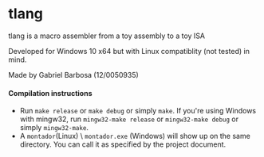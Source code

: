 # tlang
tlang is a macro assembler from a toy assembly to a toy ISA

Developed for Windows 10 x64 but with Linux compatiblity (not tested) in mind.

Made by Gabriel Barbosa (12/0050935)

#### Compilation instructions

- Run `make release` or `make debug` or simply `make`. If you're using Windows with mingw32, run `mingw32-make release` or `mingw32-make debug` or simply `mingw32-make`.
- A `montador`(Linux) \ `montador.exe` (Windows) will show up on the same directory. You can call it as specified by the project document.

